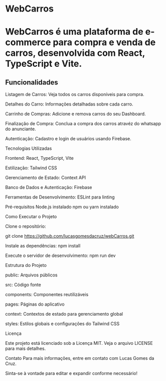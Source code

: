 # WebCarros
# WebCarros é uma plataforma de e-commerce para compra e venda de carros, desenvolvida com React, TypeScript e Vite.

## Funcionalidades

Listagem de Carros: Veja todos os carros disponíveis para compra.

Detalhes do Carro: Informações detalhadas sobre cada carro.

Carrinho de Compras: Adicione e remova carros do seu Dashboard.

Finalização de Compra: Conclua a compra dos carros atravéz do whatsapp do anunciante.

Autenticação: Cadastro e login de usuários usando Firebase.

Tecnologias Utilizadas

Frontend: React, TypeScript, Vite

Estilização: Tailwind CSS

Gerenciamento de Estado: Context API

Banco de Dados e Autenticação: Firebase

Ferramentas de Desenvolvimento: ESLint para linting

Pré-requisitos
Node.js instalado
npm ou yarn instalado

Como Executar o Projeto

Clone o repositório:

git clone https://github.com/lucasgomesdacruz/webCarros.git

Instale as dependências: npm install

Execute o servidor de desenvolvimento: npm run dev

Estrutura do Projeto

public: Arquivos públicos

src: Código fonte

components: Componentes reutilizáveis

pages: Páginas do aplicativo

context: Contextos de estado para gerenciamento global

styles: Estilos globais e configurações do Tailwind CSS

Licença

Este projeto está licenciado sob a Licença MIT. Veja o arquivo LICENSE para mais detalhes.

Contato
Para mais informações, entre em contato com Lucas Gomes da Cruz.

Sinta-se à vontade para editar e expandir conforme necessário!
